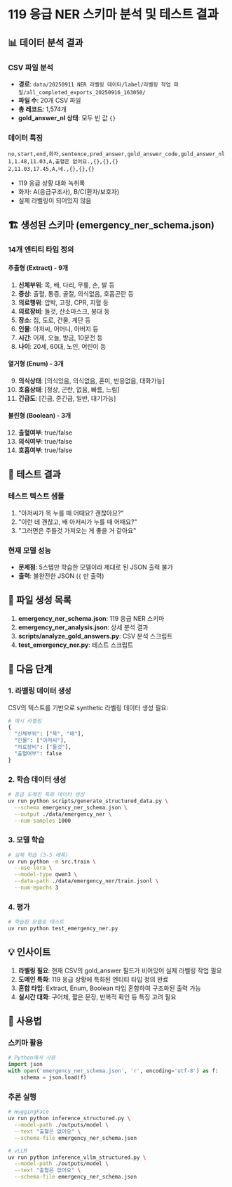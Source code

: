 # 119 응급 NER 스키마 분석 및 테스트 결과

## 📊 데이터 분석 결과

### CSV 파일 분석
- **경로**: `data/20250911 NER 라벨링 데이터/label/라벨링 작업 파일/all_completed_exports_20250916_163050/`
- **파일 수**: 20개 CSV 파일
- **총 레코드**: 1,574개
- **gold_answer_nl 상태**: 모두 빈 값 `{}`

### 데이터 특징
```csv
no,start,end,화자,sentence,pred_answer,gold_answer_code,gold_answer_nl
1,1.48,11.03,A,출혈은 없어요.,{},{},{}
2,11.03,17.45,A,네.,{},{},{}
```

- 119 응급 상황 대화 녹취록
- 화자: A(응급구조사), B/C(환자/보호자)
- 실제 라벨링이 되어있지 않음

## 🏗️ 생성된 스키마 (emergency_ner_schema.json)

### 14개 엔티티 타입 정의

#### 추출형 (Extract) - 9개
1. **신체부위**: 목, 배, 다리, 무릎, 손, 발 등
2. **증상**: 출혈, 통증, 골절, 의식없음, 호흡곤란 등
3. **의료행위**: 압박, 고정, CPR, 지혈 등
4. **의료장비**: 들것, 산소마스크, 붕대 등
5. **장소**: 집, 도로, 건물, 계단 등
6. **인물**: 아저씨, 어머니, 아버지 등
7. **시간**: 어제, 오늘, 방금, 10분전 등
8. **나이**: 20세, 60대, 노인, 어린이 등

#### 열거형 (Enum) - 3개
9. **의식상태**: [의식있음, 의식없음, 혼미, 반응없음, 대화가능]
10. **호흡상태**: [정상, 곤란, 없음, 빠름, 느림]
11. **긴급도**: [긴급, 준긴급, 일반, 대기가능]

#### 불린형 (Boolean) - 3개
12. **출혈여부**: true/false
13. **의식여부**: true/false
14. **호흡여부**: true/false

## 🧪 테스트 결과

### 테스트 텍스트 샘플
1. "아저씨가 목 누를 때 어때요? 괜찮아요?"
2. "이런 데 괜찮고, 배 아저씨가 누를 때 어때요?"
3. "그러면은 주들것 가져오는 게 좋을 거 같아요"

### 현재 모델 성능
- **문제점**: 5스텝만 학습한 모델이라 제대로 된 JSON 출력 불가
- **출력**: 불완전한 JSON (`{` 만 출력)

## 📝 파일 생성 목록

1. **emergency_ner_schema.json**: 119 응급 NER 스키마
2. **emergency_ner_analysis.json**: 상세 분석 결과
3. **scripts/analyze_gold_answers.py**: CSV 분석 스크립트
4. **test_emergency_ner.py**: 테스트 스크립트

## 🎯 다음 단계

### 1. 라벨링 데이터 생성
CSV의 텍스트를 기반으로 synthetic 라벨링 데이터 생성 필요:
```python
# 예시 라벨링
{
  "신체부위": ["목", "배"],
  "인물": ["아저씨"],
  "의료장비": ["들것"],
  "출혈여부": false
}
```

### 2. 학습 데이터 생성
```bash
# 응급 도메인 특화 데이터 생성
uv run python scripts/generate_structured_data.py \
  --schema emergency_ner_schema.json \
  --output ./data/emergency_ner \
  --num-samples 1000
```

### 3. 모델 학습
```bash
# 실제 학습 (3-5 에폭)
uv run python -m src.train \
  --use-lora \
  --model-type qwen3 \
  --data-path ./data/emergency_ner/train.jsonl \
  --num-epochs 3
```

### 4. 평가
```bash
# 학습된 모델로 테스트
uv run python test_emergency_ner.py
```

## 💡 인사이트

1. **라벨링 필요**: 현재 CSV의 gold_answer 필드가 비어있어 실제 라벨링 작업 필요
2. **도메인 특화**: 119 응급 상황에 특화된 엔티티 타입 정의 완료
3. **혼합 타입**: Extract, Enum, Boolean 타입 혼합하여 구조화된 출력 가능
4. **실시간 대화**: 구어체, 짧은 문장, 반복적 확인 등 특징 고려 필요

## 🔧 사용법

### 스키마 활용
```python
# Python에서 사용
import json
with open('emergency_ner_schema.json', 'r', encoding='utf-8') as f:
    schema = json.load(f)
```

### 추론 실행
```bash
# HuggingFace
uv run python inference_structured.py \
  --model-path ./outputs/model \
  --text "출혈은 없어요" \
  --schema-file emergency_ner_schema.json

# vLLM
uv run python inference_vllm_structured.py \
  --model-path ./outputs/model \
  --text "출혈은 없어요" \
  --schema-file emergency_ner_schema.json
```